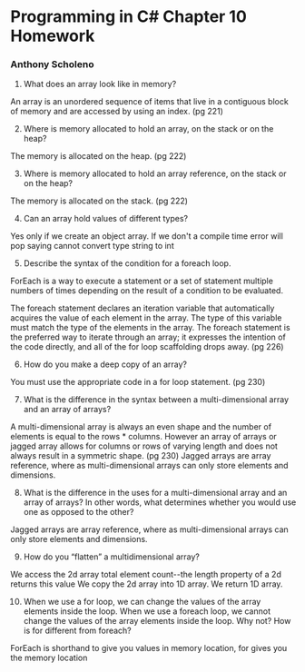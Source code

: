 # Programming in C# Chapter 10 Homework
### Anthony Scholeno

1. What does an array look like in memory?

An array is an unordered sequence of items that live in a contiguous block of memory and are accessed by using an index.
(pg 221)

2. Where is memory allocated to hold an array, on the stack or on the heap?

The memory is allocated on the heap. (pg 222)

3. Where is memory allocated to hold an array reference, on the stack or on the heap?

The memory is allocated on the stack. (pg 222)

4. Can an array hold values of different types?

Yes only if we create an object array. If we don't a compile time error will pop saying cannot convert type string to int

5. Describe the syntax of the condition for a foreach loop.

ForEach is a way to execute a statement or a set of statement multiple numbers of times depending on the result of a condition to be evaluated.

The foreach statement declares an iteration variable that automatically acquires the value of each element in the array. The type of this variable must match the type of the elements in the array. The foreach statement is the preferred way to iterate through an array; it expresses the intention of the code directly, and all of the for loop scaffolding drops away. (pg 226)

6. How do you make a deep copy of an array?

You must use the appropriate code in a for loop statement. (pg 230)

7. What is the difference in the syntax between a multi-dimensional array and an array of arrays?

A multi-dimensional array is always an even shape and the number of elements is equal to the rows * columns. However an array of arrays or jagged array allows for columns or rows of varying length and does not always result in a symmetric shape. (pg 230)  Jagged arrays are array reference, where as multi-dimensional arrays can only store elements and dimensions.

8. What is the difference in the uses for a multi-dimensional array and an array of arrays? In other words, what determines whether you would use one as opposed to the other?

Jagged arrays are array reference, where as multi-dimensional arrays can only store elements and dimensions.

9. How do you “flatten” a multidimensional array?

We access the 2d array total element count--the length property of a 2d returns this value We copy the 2d array into 1D array. We return 1D array.

10. When we use a for loop, we can change the values of the array elements inside the loop. When we use a foreach loop, we cannot change the values of the array elements inside the loop. Why not? How is for different from foreach?

ForEach is shorthand to give you values in memory location, for gives you the memory location
